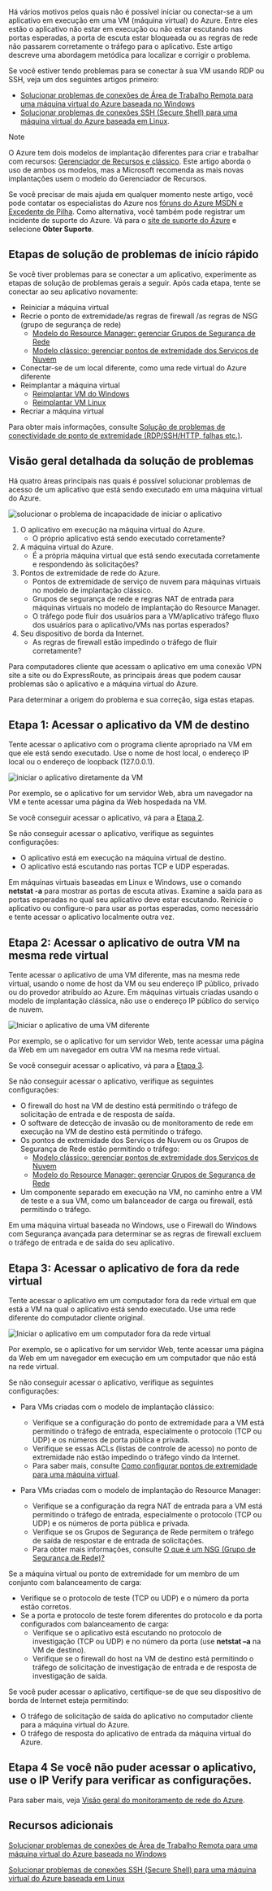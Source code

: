 Há vários motivos pelos quais não é possível iniciar ou conectar-se a um aplicativo em execução em uma VM (máquina virtual) do Azure. Entre eles estão o aplicativo não estar em execução ou não estar escutando nas portas esperadas, a porta de escuta estar bloqueada ou as regras de rede não passarem corretamente o tráfego para o aplicativo. Este artigo descreve uma abordagem metódica para localizar e corrigir o problema.

Se você estiver tendo problemas para se conectar à sua VM usando RDP ou SSH, veja um dos seguintes artigos primeiro:

* [Solucionar problemas de conexões de Área de Trabalho Remota para uma máquina virtual do Azure baseada no Windows](../articles/virtual-machines/windows/troubleshoot-rdp-connection.md)
* [Solucionar problemas de conexões SSH (Secure Shell) para uma máquina virtual do Azure baseada em Linux](../articles/virtual-machines/linux/troubleshoot-ssh-connection.md).

> [!NOTE]
> O Azure tem dois modelos de implantação diferentes para criar e trabalhar com recursos: [Gerenciador de Recursos e clássico](../articles/resource-manager-deployment-model.md). Este artigo aborda o uso de ambos os modelos, mas a Microsoft recomenda as mais novas implantações usem o modelo do Gerenciador de Recursos.

Se você precisar de mais ajuda em qualquer momento neste artigo, você pode contatar os especialistas do Azure nos [fóruns do Azure MSDN e Excedente de Pilha](https://azure.microsoft.com/support/forums/). Como alternativa, você também pode registrar um incidente de suporte do Azure. Vá para o [site de suporte do Azure](https://azure.microsoft.com/support/options/) e selecione **Obter Suporte**.

## <a name="quick-start-troubleshooting-steps"></a>Etapas de solução de problemas de início rápido
Se você tiver problemas para se conectar a um aplicativo, experimente as etapas de solução de problemas gerais a seguir. Após cada etapa, tente se conectar ao seu aplicativo novamente:

* Reiniciar a máquina virtual
* Recrie o ponto de extremidade/as regras de firewall /as regras de NSG (grupo de segurança de rede)
  * [Modelo do Resource Manager: gerenciar Grupos de Segurança de Rede](../articles/virtual-network/virtual-networks-create-nsg-arm-pportal.md)
  * [Modelo clássico: gerenciar pontos de extremidade dos Serviços de Nuvem](../articles/cloud-services/cloud-services-enable-communication-role-instances.md)
* Conectar-se de um local diferente, como uma rede virtual do Azure diferente
* Reimplantar a máquina virtual
  * [Reimplantar VM do Windows](../articles/virtual-machines/windows/redeploy-to-new-node.md)
  * [Reimplantar VM Linux](../articles/virtual-machines/linux/redeploy-to-new-node.md)
* Recriar a máquina virtual

Para obter mais informações, consulte [Solução de problemas de conectividade de ponto de extremidade (RDP/SSH/HTTP, falhas etc.)](https://social.msdn.microsoft.com/Forums/azure/en-US/538a8f18-7c1f-4d6e-b81c-70c00e25c93d/troubleshooting-endpoint-connectivity-rdpsshhttp-etc-failures?forum=WAVirtualMachinesforWindows).

## <a name="detailed-troubleshooting-overview"></a>Visão geral detalhada da solução de problemas
Há quatro áreas principais nas quais é possível solucionar problemas de acesso de um aplicativo que está sendo executado em uma máquina virtual do Azure.

![solucionar o problema de incapacidade de iniciar o aplicativo](./media/virtual-machines-common-troubleshoot-app-connection/tshoot_app_access1.png)

1. O aplicativo em execução na máquina virtual do Azure.
   * O próprio aplicativo está sendo executado corretamente?
2. A máquina virtual do Azure.
   * É a própria máquina virtual que está sendo executada corretamente e respondendo às solicitações?
3. Pontos de extremidade de rede do Azure.
   * Pontos de extremidade de serviço de nuvem para máquinas virtuais no modelo de implantação clássico.
   * Grupos de segurança de rede e regras NAT de entrada para máquinas virtuais no modelo de implantação do Resource Manager.
   * O tráfego pode fluir dos usuários para a VM/aplicativo tráfego fluxo dos usuários para o aplicativo/VMs nas portas esperados?
4. Seu dispositivo de borda da Internet.
   * As regras de firewall estão impedindo o tráfego de fluir corretamente?

Para computadores cliente que acessam o aplicativo em uma conexão VPN site a site ou do ExpressRoute, as principais áreas que podem causar problemas são o aplicativo e a máquina virtual do Azure.

Para determinar a origem do problema e sua correção, siga estas etapas.

## <a name="step-1-access-application-from-target-vm"></a>Etapa 1: Acessar o aplicativo da VM de destino
Tente acessar o aplicativo com o programa cliente apropriado na VM em que ele está sendo executado. Use o nome de host local, o endereço IP local ou o endereço de loopback (127.0.0.1).

![iniciar o aplicativo diretamente da VM](./media/virtual-machines-common-troubleshoot-app-connection/tshoot_app_access2.png)

Por exemplo, se o aplicativo for um servidor Web, abra um navegador na VM e tente acessar uma página da Web hospedada na VM.

Se você conseguir acessar o aplicativo, vá para a [Etapa 2](#step2).

Se não conseguir acessar o aplicativo, verifique as seguintes configurações:

* O aplicativo está em execução na máquina virtual de destino.
* O aplicativo está escutando nas portas TCP e UDP esperadas.

Em máquinas virtuais baseadas em Linux e Windows, use o comando **netstat -a** para mostrar as portas de escuta ativas. Examine a saída para as portas esperadas no qual seu aplicativo deve estar escutando. Reinicie o aplicativo ou configure-o para usar as portas esperadas, como necessário e tente acessar o aplicativo localmente outra vez.

## <a id="step2"></a>Etapa 2: Acessar o aplicativo de outra VM na mesma rede virtual
Tente acessar o aplicativo de uma VM diferente, mas na mesma rede virtual, usando o nome de host da VM ou seu endereço IP público, privado ou do provedor atribuído ao Azure. Em máquinas virtuais criadas usando o modelo de implantação clássica, não use o endereço IP público do serviço de nuvem.

![Iniciar o aplicativo de uma VM diferente](./media/virtual-machines-common-troubleshoot-app-connection/tshoot_app_access3.png)

Por exemplo, se o aplicativo for um servidor Web, tente acessar uma página da Web em um navegador em outra VM na mesma rede virtual.

Se você conseguir acessar o aplicativo, vá para a [Etapa 3](#step3).

Se não conseguir acessar o aplicativo, verifique as seguintes configurações:

* O firewall do host na VM de destino está permitindo o tráfego de solicitação de entrada e de resposta de saída.
* O software de detecção de invasão ou de monitoramento de rede em execução na VM de destino está permitindo o tráfego.
* Os pontos de extremidade dos Serviços de Nuvem ou os Grupos de Segurança de Rede estão permitindo o tráfego:
  * [Modelo clássico: gerenciar pontos de extremidade dos Serviços de Nuvem](../articles/cloud-services/cloud-services-enable-communication-role-instances.md)
  * [Modelo do Resource Manager: gerenciar Grupos de Segurança de Rede](../articles/virtual-network/virtual-networks-create-nsg-arm-pportal.md)
* Um componente separado em execução na VM, no caminho entre a VM de teste e a sua VM, como um balanceador de carga ou firewall, está permitindo o tráfego.

Em uma máquina virtual baseada no Windows, use o Firewall do Windows com Segurança avançada para determinar se as regras de firewall excluem o tráfego de entrada e de saída do seu aplicativo.

## <a id="step3"></a>Etapa 3: Acessar o aplicativo de fora da rede virtual
Tente acessar o aplicativo em um computador fora da rede virtual em que está a VM na qual o aplicativo está sendo executado. Use uma rede diferente do computador cliente original.

![Iniciar o aplicativo em um computador fora da rede virtual](./media/virtual-machines-common-troubleshoot-app-connection/tshoot_app_access4.png)

Por exemplo, se o aplicativo for um servidor Web, tente acessar uma página da Web em um navegador em execução em um computador que não está na rede virtual.

Se não conseguir acessar o aplicativo, verifique as seguintes configurações:

* Para VMs criadas com o modelo de implantação clássico:
  
  * Verifique se a configuração do ponto de extremidade para a VM está permitindo o tráfego de entrada, especialmente o protocolo (TCP ou UDP) e os números de porta pública e privada.
  * Verifique se essas ACLs (listas de controle de acesso) no ponto de extremidade não estão impedindo o tráfego vindo da Internet.
  * Para saber mais, consulte [Como configurar pontos de extremidade para uma máquina virtual](../articles/virtual-machines/windows/classic/setup-endpoints.md?toc=%2fazure%2fvirtual-machines%2fwindows%2fclassic%2ftoc.json).
* Para VMs criadas com o modelo de implantação do Resource Manager:
  
  * Verifique se a configuração da regra NAT de entrada para a VM está permitindo o tráfego de entrada, especialmente o protocolo (TCP ou UDP) e os números de porta pública e privada.
  * Verifique se os Grupos de Segurança de Rede permitem o tráfego de saída de respostar e de entrada de solicitações.
  * Para obter mais informações, consulte [O que é um NSG (Grupo de Segurança de Rede)?](../articles/virtual-network/virtual-networks-nsg.md)

Se a máquina virtual ou ponto de extremidade for um membro de um conjunto com balanceamento de carga:

* Verifique se o protocolo de teste (TCP ou UDP) e o número da porta estão corretos.
* Se a porta e protocolo de teste forem diferentes do protocolo e da porta configurados com balanceamento de carga:
  * Verifique se o aplicativo está escutando no protocolo de investigação (TCP ou UDP) e no número da porta (use **netstat –a** na VM de destino).
  * Verifique se o firewall do host na VM de destino está permitindo o tráfego de solicitação de investigação de entrada e de resposta de investigação de saída.

Se você puder acessar o aplicativo, certifique-se de que seu dispositivo de borda de Internet esteja permitindo:

* O tráfego de solicitação de saída do aplicativo no computador cliente para a máquina virtual do Azure.
* O tráfego de resposta do aplicativo de entrada da máquina virtual do Azure.

## <a name="step-4-if-you-cannot-access-the-application-use-ip-verify-to-check-the-settings"></a>Etapa 4 Se você não puder acessar o aplicativo, use o IP Verify para verificar as configurações. 

Para saber mais, veja [Visão geral do monitoramento de rede do Azure](https://docs.microsoft.com/azure/network-watcher/network-watcher-monitoring-overview). 

## <a name="additional-resources"></a>Recursos adicionais
[Solucionar problemas de conexões de Área de Trabalho Remota para uma máquina virtual do Azure baseada no Windows](../articles/virtual-machines/windows/troubleshoot-rdp-connection.md)

[Solucionar problemas de conexões SSH (Secure Shell) para uma máquina virtual do Azure baseada em Linux](../articles/virtual-machines/linux/troubleshoot-ssh-connection.md)


